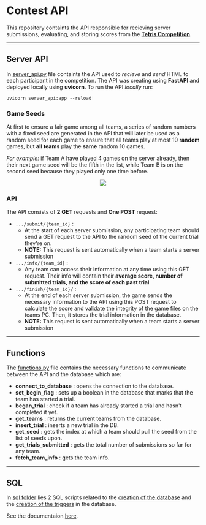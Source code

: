 # Contest API
This repository containts the API responsible for recieving server submissions, evaluating, and storing scores from the **[Tetris Competition](https://github.com/abdoitman/Tetris-Competition)**. 

<hr>

## Server API
In [server_api.py](https://github.com/abdoitman/Contest-API/blob/main/server_api.py) file containts the API used to *recieve* and *send* HTML to each participant in the competition. The API was creating using **FastAPI** and deployed locally using **uvicorn**. To run the API *locally* run:
```console
uvicorn server_api:app --reload
```
### Game Seeds
At first to ensure a fair game among all teams, a series of random numbers with a fixed seed are generated in the API that will later be used as a random seed for each game to ensure that all teams play at most 10 **random** games, but **all teams** play the **same** random 10 games. <br>

*For example:* if Team A have played 4 games on the server already, then their next game seed will be the fifth in the list, while Team B is on the second seed because they played only one time before. <br>

<p align=center> <img src="https://github.com/abdoitman/Contest-API/assets/77892920/3bcfc3ab-8aec-4a72-9126-5cd6073093ee"> </p>

### API
The API consists of **2 GET** requests and **One POST** request: <br>

  * `.../submit/{team_id}` :
    * At the start of each server submission, any participating team should send a GET request to the API to the random seed of the current trial they're on.
    * **NOTE:** This request is sent automatically when a team starts a server submission <br>
  * `.../info/{team_id}` :
    * Any team can access their information at any time using this GET request. Their info will contain their **average score, number of submitted trials, and the score of each past trial**
  * `.../finish/{team_id}/` : 
    * At the end of each server submission, the game sends the necessary information to the API using this POST request to calculate the score and validate the integrity of the game files on the teams PC. Then, it stores the trial information in the database.
    * **NOTE:** This request is sent automatically when a team starts a server submission <br>

<hr>

## Functions
The [functions.py](https://github.com/abdoitman/Contest-API/blob/main/functions.py) file contains the necessary functions to communicate between the API and the database which are:<br>
  * **connect_to_database** : opens the connection to the database.
  * **set_begin_flag** : sets up a boolean in the database that marks that the team has started a trial.
  * **began_trial** : check if a team has already started a trial and hasn't completed it yet.
  * **get_teams** : returns the current teams from the database.
  * **insert_trial** : inserts a new trial in the DB.
  * **get_seed** : gets the index at which a team should pull the seed from the list of seeds upon.
  * **get_trials_submitted** : gets the total number of submissions so far for any team.
  * **fetch_team_info** : gets the team info.

<hr>

## SQL
In [sql folder](https://github.com/abdoitman/Contest-API/tree/main/sql) lies 2 SQL scripts related to the [creation of the database](https://github.com/abdoitman/Contest-API/blob/main/sql/create_database.sql) and the [creation of the triggers](https://github.com/abdoitman/Contest-API/blob/main/sql/database_logic.sql) in the database. <br>

See the documentaion [here](https://github.com/abdoitman/Contest-API/tree/main/sql).
